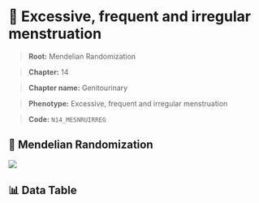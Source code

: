 # 🧪 Excessive, frequent and irregular menstruation

> **Root:** Mendelian Randomization

> **Chapter:** 14  

> **Chapter name:** Genitourinary

> **Phenotype:** Excessive, frequent and irregular menstruation  

> **Code:** `N14_MESNRUIRREG`

## 🧬 Mendelian Randomization  

<img src="/MR/Figures/Forward/N14_MESNRUIRREG.png"/>

## 📊 Data Table

<CsvTableMRF src="/MR_Data/Forward/N14_MESNRUIRREG.csv"/>
